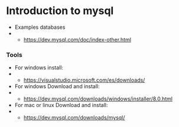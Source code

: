 # Introduction to mysql

- Examples databases
- - https://dev.mysql.com/doc/index-other.html

### Tools

- For windows install:
- - https://visualstudio.microsoft.com/es/downloads/
- For windows Download and install:
- - https://dev.mysql.com/downloads/windows/installer/8.0.html
- For mac or linux Download and install:
- - https://dev.mysql.com/downloads/mysql/
